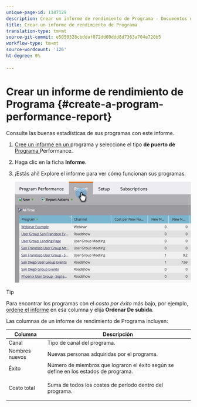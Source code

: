 ```yaml
---
unique-page-id: 1147129
description: Crear un informe de rendimiento de Programa - Documentos de marketing - Documentación del producto
title: Crear un informe de rendimiento de Programa
translation-type: tm+mt
source-git-commit: e5050328cbddaf072dd60ddd8d7363a704e720b5
workflow-type: tm+mt
source-wordcount: '126'
ht-degree: 0%

---
```



# Crear un informe de rendimiento de Programa {#create-a-program-performance-report}

Consulte las buenas estadísticas de sus programas con este informe.

1. [Cree un informe en un ](/help/marketo/product-docs/reporting/basic-reporting/creating-reports/create-a-report-in-a-program.md) programa y seleccione el tipo **de puerto de** [Programa ](/help/marketo/product-docs/reporting/basic-reporting/report-types/report-type-overview.md)Performance.
1. Haga clic en la ficha **Informe**.
1. ¡Estás ahí! Explore el informe para ver cómo funcionan sus programas.

   ![](assets/image2014-9-18-17-3a23-3a2.png)

>[!TIP]
>
>Para encontrar los programas con el *costo por éxito* más bajo, por ejemplo, [ordene el informe](/help/marketo/product-docs/reporting/basic-reporting/editing-reports/sort-report-on-columns.md) en esa columna y elija **Ordenar De subida**.

Las columnas de un informe de rendimiento de Programa incluyen:

<table> 
 <thead> 
  <tr> 
   <th>Columna</th> 
   <th>Descripción</th> 
  </tr> 
 </thead> 
 <tbody> 
  <tr> 
   <td>Canal</td> 
   <td>Tipo de canal del programa.</td> 
  </tr> 
  <tr> 
   <td>Nombres nuevos</td> 
   <td>Nuevas personas adquiridas por el programa.</td> 
  </tr> 
  <tr> 
   <td>Éxito</td> 
   <td>Número de miembros que lograron el éxito según se define en los estados de programa. </td> 
  </tr> 
  <tr> 
   <td>Costo total</td> 
   <td><p>Suma de todos los costes de período dentro del programa.</p></td> 
  </tr> 
 </tbody> 
</table>
